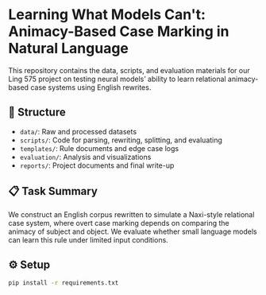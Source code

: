 # Learning What Models Can't: Animacy-Based Case Marking in Natural Language

This repository contains the data, scripts, and evaluation materials for our Ling 575 project on testing neural models’ ability to learn relational animacy-based case systems using English rewrites.

## 📂 Structure

- `data/`: Raw and processed datasets
- `scripts/`: Code for parsing, rewriting, splitting, and evaluating
- `templates/`: Rule documents and edge case logs
- `evaluation/`: Analysis and visualizations
- `reports/`: Project documents and final write-up

## 📋 Task Summary

We construct an English corpus rewritten to simulate a Naxi-style relational case system, where overt case marking depends on comparing the animacy of subject and object. We evaluate whether small language models can learn this rule under limited input conditions.

## ⚙️ Setup

```bash
pip install -r requirements.txt
```
